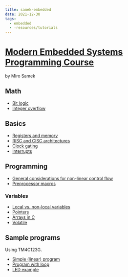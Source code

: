 ```yaml
---
title: samek-embedded
date: 2021-12-30
tags:
  - embedded
  - -resources/tutorials
---
```


# [Modern Embedded Systems Programming Course](https://www.youtube.com/playlist?list=PLPW8O6W-1chwyTzI3BHwBLbGQoPFxPAPM)
by Miro Samek

## Math
* [Bit logic](embedded/bit-logic.md)
* [Integer overflow](embedded/integer-overflow.md)

## Basics
* [Registers and memory](embedded/registers-memory.md)
* [RISC and CISC architectures](embedded/risc-cisc.md)
* [Clock gating](embedded/clock-gating.md)
* [Interrupts](embedded/interrupts.md)

## Programming
* [General considerations for non-linear control flow](embedded/nonlinear-control-flow.md)
* [Preprocessor macros](embedded/preprocessor-macros.md)

### Variables
* [Local vs. non-local variables](embedded/local-vs-nonlocal-variables.md)
* [Pointers](embedded/pointers.md)
* [Arrays in C](embedded/arrays-in-c.md)
* [Volatile](embedded/volatile.md)

## Sample programs
Using TM4C123G.
* [Simple (linear) program](embedded/simple-program.md)
* [Program with loop](embedded/program-with-loop.md)
* [LED example](embedded/led-example.md)
